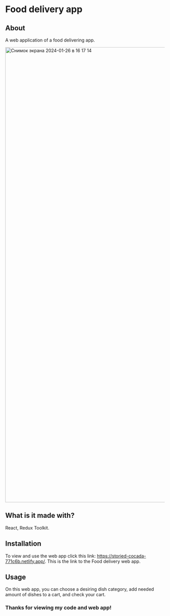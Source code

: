 # Food delivery app
## About

A web application of a food delivering app.

<img width="1440" alt="Снимок экрана 2024-01-26 в 16 17 14" src="https://github.com/elvina-s/food-delivery-app/assets/149134113/79cbe86f-9141-4c3a-97b6-a64baadf642e">

## What is it made with?

React, Redux Toolkit.

## Installation

To view and use the web app click this link: https://storied-cocada-771c6b.netlify.app/.
This is the link to the Food delivery web app.

## Usage

On this web app, you can choose a desiring dish category, add needed amount of dishes to a cart, and check your cart.

### Thanks for viewing my code and web app!

